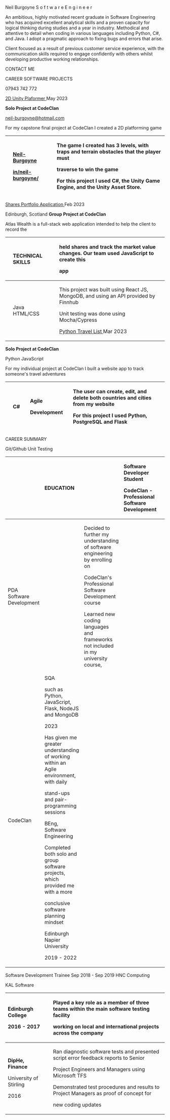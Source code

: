 ﻿<a name="br1"></a>Neil Burgoyne S o f t w a r e E n g i n e e r

An ambitious, highly motivated recent graduate in Software Engineering who has acquiredexcellent analytical skills and a proven capacity for logical thinking during studies and a yearin industry. Methodical and attentive to detail when coding in various languages includingPython, C#, and Java. I adopt a pragmatic approach to fixing bugs and errors that arise.

Client focused as a result of previous customer service experience, with the communicationskills required to engage confidently with others whilst developing productive workingrelationships.

CONTACT ME

CAREER SOFTWARE PROJECTS

07943 742 772

[2D](https://github.com/Neil-Burgoyne/2D-Unity-Game)[ ](https://github.com/Neil-Burgoyne/2D-Unity-Game)[Unity](https://github.com/Neil-Burgoyne/2D-Unity-Game)[ ](https://github.com/Neil-Burgoyne/2D-Unity-Game)[Plaformer](https://github.com/Neil-Burgoyne/2D-Unity-Game)[ ](https://github.com/Neil-Burgoyne/2D-Unity-Game)May 2023

**Solo Project at CodeClan**

neil-burgoyne@hotmail.com

For my capstone final project at CodeClan I created a 2D platforming game

||<p>[Neil-Burgoyne](https://github.com/Neil-Burgoyne)</p><p>[in/neil-burgoyne/](https://www.linkedin.com/in/neil-burgoyne/)</p>||<p>The game I created has 3 levels, with traps and terrain obstacles that the player must</p><p>traverse to win the game</p><p>For this project I used C#, the Unity Game Engine, and the Unity Asset Store.</p>|
| :- | :- | :- | :- |
[Shares](https://github.com/Neil-Burgoyne/Shares-Portfolio-Application)[ ](https://github.com/Neil-Burgoyne/Shares-Portfolio-Application)[Portfolio](https://github.com/Neil-Burgoyne/Shares-Portfolio-Application)[ ](https://github.com/Neil-Burgoyne/Shares-Portfolio-Application)[Application](https://github.com/Neil-Burgoyne/Shares-Portfolio-Application)[ ](https://github.com/Neil-Burgoyne/Shares-Portfolio-Application)Feb 2023

Edinburgh, Scotland **Group Project at CodeClan**

Atlas Wealth is a full-stack web application intended to help the client to record the

||TECHNICAL SKILLS||<p>held shares and track the market value changes. Our team used JavaScript to create this</p><p>app</p>|
| :- | :- | :- | :- |
||Java HTML/CSS||<p>This project was built using React JS, MongoDB, and using an API provided by Finnhub</p><p>Unit testing was done using Mocha/Cypress</p><p>[Python](https://github.com/Neil-Burgoyne/Python-Project)[ ](https://github.com/Neil-Burgoyne/Python-Project)[Travel](https://github.com/Neil-Burgoyne/Python-Project)[ ](https://github.com/Neil-Burgoyne/Python-Project)[List](https://github.com/Neil-Burgoyne/Python-Project)[ ](https://github.com/Neil-Burgoyne/Python-Project)Mar 2023</p>|
**Solo Project at CodeClan**

Python JavaScript

For my individual project at CodeClan I built a website app to track someone's travel adventures

||C#||<p>Agile</p><p>Development</p>||<p>The user can create, edit, and delete both countries and cities from my website</p><p>For this project I used Python, PostgreSQL and Flask</p>|
| :- | :- | :- | :- | :- | :- |
CAREER SUMMARY

Git/Github Unit Testing

||EDUCATION||<p>Software Developer Student</p><p>**CodeClan - Professional Software Development**</p>||Jan 2023 - May 2023|
| :- | :- | :- | :- | :- | :- |
|PDA Software Development||<p>Decided to further my understanding of software engineering by enrolling on</p><p>CodeClan's Professional Software Development course</p><p>Learned new coding languages and frameworks not included in my university course,</p>|
|<p>CodeClan | SQA</p><p>such as Python, JavaScript, Flask, NodeJS and MongoDB</p><p>2023</p><p>Has given me greater understanding of working within an Agile environment, with daily</p><p>stand-ups and pair-programming sessions</p><p>BEng, Software Engineering</p><p>Completed both solo and group software projects, which provided me with a more</p><p>conclusive software planning mindset</p><p>Edinburgh Napier University</p><p>2019 - 2022</p>|
Software Development Trainee Sep 2018 - Sep 2019 HNC Computing

KAL Software

|<p>Edinburgh College</p><p>2016 - 2017</p>||<p>Played a key role as a member of three teams within the main software testing facility</p><p>working on local and international projects across the company</p>|
| :- | :- | :- |
|<p>**DipHe, Finance**</p><p>University of Stirling</p><p>2016</p>||<p>Ran diagnostic software tests and presented script error feedback reports to Senior</p><p>Project Engineers and Managers using Microsoft TFS</p><p>Demonstrated test procedures and results to Project Managers as proof of concept for</p><p>new coding updates</p>|

